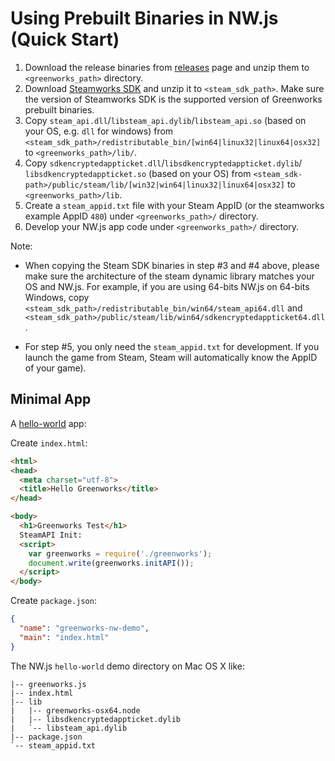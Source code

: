 # Using Prebuilt Binaries in NW.js (Quick Start)

1. Download the release binaries from
[releases](https://github.com/greenheartgames/greenworks/releases) page and
unzip them to `<greenworks_path>` directory.
2. Download [Steamworks SDK](https://partner.steamgames.com/downloads/list) and
unzip it to `<steam_sdk_path>`. Make sure the version of Steamworks SDK is the
supported version of Greenworks prebuilt binaries.
3. Copy `steam_api.dll`/`libsteam_api.dylib`/`libsteam_api.so` (based on your
OS, e.g. `dll` for windows) from
`<steam_sdk_path>/redistributable_bin/[win64|linux32|linux64|osx32]` to
`<greenworks_path>/lib/`.
4. Copy `sdkencryptedappticket.dll`/`libsdkencryptedappticket.dylib`/
`libsdkencryptedappticket.so` (based on your OS) from
`<steam_sdk-path>/public/steam/lib/[win32|win64|linux32|linux64|osx32]` to
`<greenworks_path>/lib`.
5. Create a `steam_appid.txt` file with your Steam AppID (or the steamworks
example AppID `480`) under `<greenworks_path>/` directory.
4. Develop your NW.js app code under `<greenworks_path>/` directory.

Note:

* When copying the Steam SDK binaries in step #3 and #4 above, please make sure
the architecture of the steam dynamic library matches your OS and NW.js. For
example, if you are using 64-bits NW.js on 64-bits Windows, copy
`<steam_sdk_path>/redistributable_bin/win64/steam_api64.dll` and
`<steam_sdk_path>/public/steam/lib/win64/sdkencryptedappticket64.dll`.

* For step #5, you only need the `steam_appid.txt` for development. If you
launch the game from Steam, Steam will automatically know the AppID of your
game).

## Minimal App

A [hello-world](../samples/nw.js) app:

Create `index.html`:

```html
<html>
<head>
  <meta charset="utf-8">
  <title>Hello Greenworks</title>
</head>

<body>
  <h1>Greenworks Test</h1>
  SteamAPI Init:
  <script>
    var greenworks = require('./greenworks');
    document.write(greenworks.initAPI());
  </script>
</body>
```

Create `package.json`:

```json
{
  "name": "greenworks-nw-demo",
  "main": "index.html"
}
```

The NW.js `hello-world` demo directory on Mac OS X like:

```
|-- greenworks.js
|-- index.html
|-- lib
|   |-- greenworks-osx64.node
|   |-- libsdkencryptedappticket.dylib
|   `-- libsteam_api.dylib
|-- package.json
`-- steam_appid.txt
```
